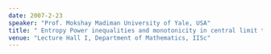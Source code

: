 ```yaml
---
date: 2007-2-23
speaker: "Prof. Mokshay Madiman University of Yale, USA"
title: " Entropy Power inequalities and monotonicity in central limit theorems"
venue: "Lecture Hall I, Department of Mathematics, IISc"
---
```


